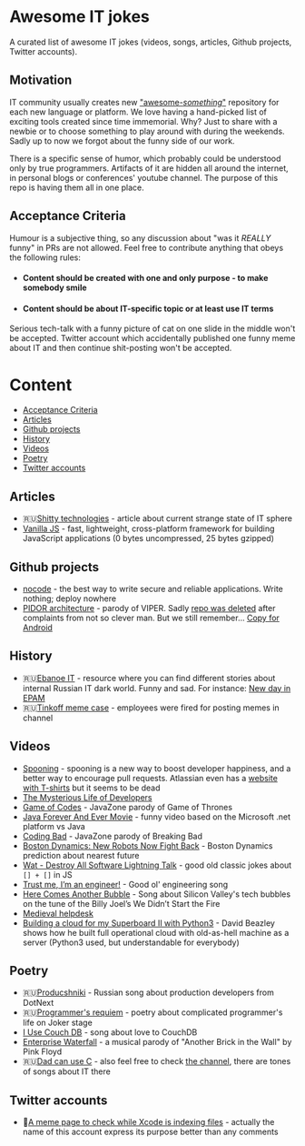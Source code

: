 # Awesome IT jokes

A curated list of awesome IT jokes (videos, songs, articles, Github projects, Twitter accounts).

## Motivation

IT community usually creates new ["awesome-*something*"](https://github.com/search?q=awesome) repository for each new language or platform.
We love having a hand-picked list of exciting tools created since time immemorial.
Why? Just to share with a newbie or to choose something to play around with during the weekends.
Sadly up to now we forgot about the funny side of our work. 

There is a specific sense of humor, which probably could be understood only by true programmers. 
Artifacts of it are hidden all around the internet, in personal blogs or conferences' youtube channel.
The purpose of this repo is having them all in one place.

## Acceptance Criteria

Humour is a subjective thing, so any discussion about "was it _REALLY_ funny" in PRs are not allowed.
Feel free to contribute anything that obeys the following rules:

- #### Content should be created with one and only purpose - to make somebody smile
- #### Content should be about IT-specific topic or at least use IT terms

Serious tech-talk with a funny picture of cat on one slide in the middle won't be accepted.
Twitter account which accidentally published one funny meme about IT and then continue shit-posting won't be accepted.


# Content
- [Acceptance Criteria](#acceptance-criteria)
- [Articles](#articles)
- [Github projects](#github-projects)
- [History](#history)
- [Videos](#videos)
- [Poetry](#poetry)
- [Twitter accounts](#twitter-accounts)

## Articles
- :ru:[Shitty technologies](https://vas3k.ru/inside/35/) - article about current strange state of IT sphere
- [Vanilla JS](http://vanilla-js.com/) - fast, lightweight, cross-platform framework for building JavaScript applications (0 bytes uncompressed, 25 bytes gzipped)

## Github projects

- [nocode](https://github.com/kelseyhightower/nocode) - the best way to write secure and reliable applications. Write nothing; deploy nowhere
- [PIDOR architecture](https://devhub.io/repos/ApplePride-PIDOR) - parody of VIPER. Sadly [repo was deleted](https://pikabu.ru/story/chto_sluchilos_s_pidor_5304460) after complaints from not so clever man. But we still remember... [Copy for Android](https://github.com/dron247/PIDOR-Android)

## History

- :ru:[Ebanoe IT](https://ebanoe.it/) - resource where you can find different stories about internal Russian IT dark world. Funny and sad. For instance: [New day in EPAM](https://ebanoe.it/2017/04/05/new-day-in-epam/)
- :ru:[Tinkoff meme case](https://vc.ru/finance/42686-tinkoff-bank-uvolil-neskolko-sotrudnikov-za-narushenie-eticheskih-norm) - employees were fired for posting memes in channel

## Videos

- [Spooning](https://vimeo.com/78874763) - spooning is a new way to boost developer happiness, and a better way to encourage pull requests. Atlassian even has a [website with T-shirts](https://bitbucket.org/spooning/) but it seems to be dead
- [The Mysterious Life of Developers](https://youtu.be/ocwnns57cYQ)
- [Game of Codes](https://youtu.be/3vI_7os2V_o) - JavaZone parody of Game of Thrones
- [Java Forever And Ever Movie](https://youtu.be/RnqAXuLZlaE) - funny video based on the Microsoft .net platform vs Java
- [Coding Bad](https://youtu.be/DGa6MAibjzA) - JavaZone parody of Breaking Bad
- [Boston Dynamics: New Robots Now Fight Back](https://youtu.be/dKjCWfuvYxQ) - Boston Dynamics prediction about nearest future
- [Wat - Destroy All Software Lightning Talk](https://archive.org/details/wat_destroyallsoftware) - good old classic jokes about `[] + []` in JS
- [Trust me, I’m an engineer!](https://www.youtube.com/watch?v=rp8hvyjZWHs) - Good ol' engineering song
- [Here Comes Another Bubble](https://www.youtube.com/watch?v=I6IQ_FOCE6I) - Song about Silicon Valley's tech bubbles on the tune of the Billy Joel’s We Didn’t Start the Fire
- [Medieval helpdesk](https://youtu.be/pQHX-SjgQvQ)
- [Building a cloud for my Superboard II with Python3](https://youtu.be/pB2t6xG2RzE) - David Beazley shows how he built full operational cloud with old-as-hell machine as a server (Python3 used, but understandable for everybody)

## Poetry

- :ru:[Producshniki](https://youtu.be/7JyUveiFu9g) - Russian song about production developers from DotNext
- :ru:[Programmer's requiem](https://youtu.be/Qypw6ho5wGQ) - poetry about complicated programmer's life on Joker stage
- [I Use Couch DB](https://vimeo.com/11852209) - song about love to CouchDB
- [Enterprise Waterfall](https://youtu.be/ucHE7REWvEo) - a musical parody of "Another Brick in the Wall" by Pink Floyd
- :ru:[Dad can use C](https://youtu.be/cdX8r3ZSzN4) - also feel free to check [the channel](https://www.youtube.com/channel/UCFe9cpdoMKrZo4uOdloxLow), there are tones of songs about IT there

## Twitter accounts

- :apple:[A meme page to check while Xcode is indexing files](https://twitter.com/ios_memes) - actually the name of this account express its purpose better than any comments
